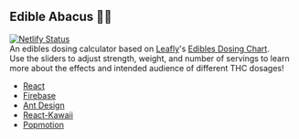 ## Edible Abacus 🌳🍫
[![Netlify Status](https://api.netlify.com/api/v1/badges/8c63cb26-db4d-4b7d-a100-b93fdc2a7428/deploy-status)](https://app.netlify.com/sites/edible-abacus/deploys)  
An edibles dosing calculator based on [Leafly](https://github.com/Leafly-com)'s [Edibles Dosing Chart](https://www.leafly.com/news/cannabis-101/cannabis-edibles-dosage-guide-chart).  
Use the sliders to adjust strength, weight, and number of servings to learn more about the effects and intended audience of different THC dosages!

- [React](https://github.com/facebook/react)
- [Firebase](https://github.com/firebase/)
- [Ant Design](https://github.com/ant-design/ant-design)
- [React-Kawaii](https://github.com/miukimiu/react-kawaii)
- [Popmotion](https://github.com/Popmotion/popmotion)
